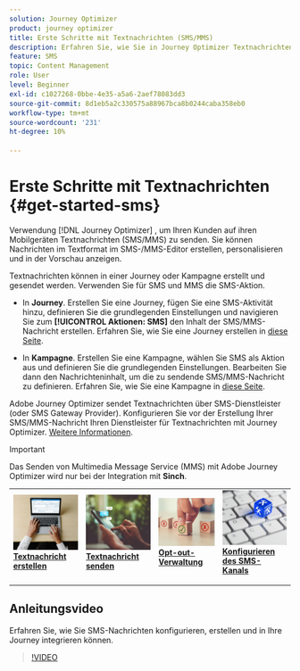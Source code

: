 ```yaml
---
solution: Journey Optimizer
product: journey optimizer
title: Erste Schritte mit Textnachrichten (SMS/MMS)
description: Erfahren Sie, wie Sie in Journey Optimizer Textnachrichten erstellen und senden.
feature: SMS
topic: Content Management
role: User
level: Beginner
exl-id: c1027268-0bbe-4e35-a5a6-2aef78083dd3
source-git-commit: 8d1eb5a2c330575a88967bca8b0244caba358eb0
workflow-type: tm+mt
source-wordcount: '231'
ht-degree: 10%

---
```


# Erste Schritte mit Textnachrichten {#get-started-sms}

Verwendung [!DNL Journey Optimizer] , um Ihren Kunden auf ihren Mobilgeräten Textnachrichten (SMS/MMS) zu senden. Sie können Nachrichten im Textformat im SMS-/MMS-Editor erstellen, personalisieren und in der Vorschau anzeigen.

Textnachrichten können in einer Journey oder Kampagne erstellt und gesendet werden. Verwenden Sie für SMS und MMS die SMS-Aktion.

* In **Journey**. Erstellen Sie eine Journey, fügen Sie eine SMS-Aktivität hinzu, definieren Sie die grundlegenden Einstellungen und navigieren Sie zum **[!UICONTROL Aktionen: SMS]** den Inhalt der SMS/MMS-Nachricht erstellen. Erfahren Sie, wie Sie eine Journey erstellen in [diese Seite](../building-journeys/journey-gs.md).

* In **Kampagne**. Erstellen Sie eine Kampagne, wählen Sie SMS als Aktion aus und definieren Sie die grundlegenden Einstellungen. Bearbeiten Sie dann den Nachrichteninhalt, um die zu sendende SMS/MMS-Nachricht zu definieren. Erfahren Sie, wie Sie eine Kampagne in [diese Seite](../campaigns/create-campaign.md#configure).

Adobe Journey Optimizer sendet Textnachrichten über SMS-Dienstleister (oder SMS Gateway Provider). Konfigurieren Sie vor der Erstellung Ihrer SMS/MMS-Nachricht Ihren Dienstleister für Textnachrichten mit Journey Optimizer. [Weitere Informationen](sms-configuration.md).

>[!IMPORTANT]
>
> Das Senden von Multimedia Message Service (MMS) mit Adobe Journey Optimizer wird nur bei der Integration mit **Sinch**.


<table style="table-layout:fixed"><tr style="border: 0;">
<td>
<a href="create-sms.md">
<img alt="Lead" src="../assets/do-not-localize/sms-create.jpeg">
</a>
<div><a href="create-sms.md"><strong>Textnachricht erstellen</strong>
</div>
<p>
</td>
<td>
<a href="send-sms.md">
<img alt="Gelegentlich" src="../assets/do-not-localize/sms-sending.jpg">
</a>
<div>
<a href="send-sms.md"><strong>Textnachricht senden</strong></a>
</div>
<p></td>
<td>
<a href="sms-opt-out.md">
<img alt="Validierung" src="../assets/do-not-localize/sms-opt-out.jpg">
</a>
<div>
<a href="sms-opt-out.md"><strong>Opt-out-Verwaltung</strong></a>
</div>
<p>
</td>
<td>
<a href="sms-configuration.md">
<img alt="Validierung" src="../assets/do-not-localize/sms-config.jpg">
</a>
<div>
<a href="sms-configuration.md"><strong>Konfigurieren des SMS-Kanals</strong></a>
</div>
<p>
</td>
</tr></table>

## Anleitungsvideo

Erfahren Sie, wie Sie SMS-Nachrichten konfigurieren, erstellen und in Ihre Journey integrieren können.

>[!VIDEO](https://video.tv.adobe.com/v/3420509?learn=on)
